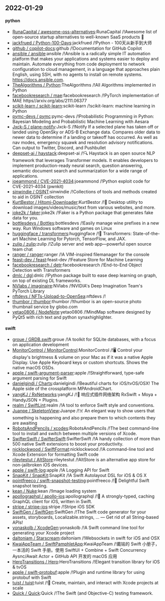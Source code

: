 ## 2022-01-29

#### python
* [RunaCapital / awesome-oss-alternatives](https://github.com/RunaCapital/awesome-oss-alternatives):RunaCapital /!Awesome list of open-source startup alternatives to well-known SaaS products
🚀
* [jackfrued / Python-100-Days](https://github.com/jackfrued/Python-100-Days):jackfrued /!Python - 100天从新手到大师
* [github / copilot-docs](https://github.com/github/copilot-docs):github /!Documentation for GitHub Copilot
* [ansible / ansible](https://github.com/ansible/ansible):ansible /!Ansible is a radically simple IT automation platform that makes your applications and systems easier to deploy and maintain. Automate everything from code deployment to network configuration to cloud management, in a language that approaches plain English, using SSH, with no agents to install on remote systems. https://docs.ansible.com.
* [TheAlgorithms / Python](https://github.com/TheAlgorithms/Python):TheAlgorithms /!All Algorithms implemented in Python
* [facebookresearch / mae](https://github.com/facebookresearch/mae):facebookresearch /!PyTorch implementation of MAE https//arxiv.org/abs/2111.06377
* [scikit-learn / scikit-learn](https://github.com/scikit-learn/scikit-learn):scikit-learn /!scikit-learn: machine learning in Python
* [pymc-devs / pymc](https://github.com/pymc-devs/pymc):pymc-devs /!Probabilistic Programming in Python: Bayesian Modeling and Probabilistic Machine Learning with Aesara
* [Jxck-S / plane-notify](https://github.com/Jxck-S/plane-notify):Jxck-S /!Notify If a selected plane has taken off or landed using OpenSky or ADS-B Exchange data. Compares older data to newer data to determine if a landing or takeoff has occurred. As well as nav modes, emergency squawk and resolution advisory notifications. Can output to Twitter, Discord, and Pushbullet
* [deepset-ai / haystack](https://github.com/deepset-ai/haystack):deepset-ai /!🔍
Haystack is an open source NLP framework that leverages Transformer models. It enables developers to implement production-ready neural search, question answering, semantic document search and summarization for a wide range of applications.
* [joeammond / CVE-2021-4034](https://github.com/joeammond/CVE-2021-4034):joeammond /!Python exploit code for CVE-2021-4034 (pwnkit)
* [sinwindie / OSINT](https://github.com/sinwindie/OSINT):sinwindie /!Collections of tools and methods created to aid in OSINT collection
* [KurtBestor / Hitomi-Downloader](https://github.com/KurtBestor/Hitomi-Downloader):KurtBestor /!🍰
Desktop utility to download images/videos/music/text from various websites, and more.
* [joke2k / faker](https://github.com/joke2k/faker):joke2k /!Faker is a Python package that generates fake data for you.
* [bottlesdevs / Bottles](https://github.com/bottlesdevs/Bottles):bottlesdevs /!Easily manage wine prefixes in a new way. Run Windows software and games on Linux
* [huggingface / transformers](https://github.com/huggingface/transformers):huggingface /!🤗
Transformers: State-of-the-art Machine Learning for Pytorch, TensorFlow, and JAX.
* [zulip / zulip](https://github.com/zulip/zulip):zulip /!Zulip server and web app—powerful open source team chat
* [ranger / ranger](https://github.com/ranger/ranger):ranger /!A VIM-inspired filemanager for the console
* [feast-dev / feast](https://github.com/feast-dev/feast):feast-dev /!Feature Store for Machine Learning
* [facebookresearch / detr](https://github.com/facebookresearch/detr):facebookresearch /!End-to-End Object Detection with Transformers
* [dmlc / dgl](https://github.com/dmlc/dgl):dmlc /!Python package built to ease deep learning on graph, on top of existing DL frameworks.
* [NVlabs / imaginaire](https://github.com/NVlabs/imaginaire):NVlabs /!NVIDIA's Deep Imagination Team's PyTorch Library
* [nftdevs / NFTs-Upload-to-OpenSea](https://github.com/nftdevs/NFTs-Upload-to-OpenSea):nftdevs /!
* [thumbor / thumbor](https://github.com/thumbor/thumbor):thumbor /!thumbor is an open-source photo thumbnail service by globo.com
* [yetao0806 / NodeNote](https://github.com/yetao0806/NodeNote):yetao0806 /!MindMap software designed by PyQt5 with rich text and python synaxhighlighter.

#### swift
* [groue / GRDB.swift](https://github.com/groue/GRDB.swift):groue /!A toolkit for SQLite databases, with a focus on application development
* [MonitorControl / MonitorControl](https://github.com/MonitorControl/MonitorControl):MonitorControl /!🖥
Control your display's brightness & volume on your Mac as if it was a native Apple Display. Use Apple Keyboard keys or custom shortcuts. Shows the native macOS OSDs.
* [apple / swift-argument-parser](https://github.com/apple/swift-argument-parser):apple /!Straightforward, type-safe argument parsing for Swift
* [danielgindi / Charts](https://github.com/danielgindi/Charts):danielgindi /!Beautiful charts for iOS/tvOS/OSX! The Apple side of the crossplatform MPAndroidChart.
* [yangKJ / RxNetworks](https://github.com/yangKJ/RxNetworks):yangKJ /!🧚
响应式插件网络架构 RxSwift + Moya + HandyJSON + Plugins.
* [realm / SwiftLint](https://github.com/realm/SwiftLint):realm /!A tool to enforce Swift style and conventions.
* [Juanpe / SkeletonView](https://github.com/Juanpe/SkeletonView):Juanpe /!☠️
An elegant way to show users that something is happening and also prepare them to which contents they are awaiting
* [RobotsAndPencils / xcodes](https://github.com/RobotsAndPencils/xcodes):RobotsAndPencils /!The best command-line tool to install and switch between multiple versions of Xcode.
* [SwifterSwift / SwifterSwift](https://github.com/SwifterSwift/SwifterSwift):SwifterSwift /!A handy collection of more than 500 native Swift extensions to boost your productivity.
* [nicklockwood / SwiftFormat](https://github.com/nicklockwood/SwiftFormat):nicklockwood /!A command-line tool and Xcode Extension for formatting Swift code
* [rileytestut / AltStore](https://github.com/rileytestut/AltStore):rileytestut /!AltStore is an alternative app store for non-jailbroken iOS devices.
* [apple / swift-log](https://github.com/apple/swift-log):apple /!A Logging API for Swift
* [SnapKit / SnapKit](https://github.com/SnapKit/SnapKit):SnapKit /!A Swift Autolayout DSL for iOS & OS X
* [pointfreeco / swift-snapshot-testing](https://github.com/pointfreeco/swift-snapshot-testing):pointfreeco /!📸
Delightful Swift snapshot testing.
* [kean / Nuke](https://github.com/kean/Nuke):kean /!Image loading system
* [apollographql / apollo-ios](https://github.com/apollographql/apollo-ios):apollographql /!📱
A strongly-typed, caching GraphQL client for iOS, written in Swift.
* [stripe / stripe-ios](https://github.com/stripe/stripe-ios):stripe /!Stripe iOS SDK
* [SwiftGen / SwiftGen](https://github.com/SwiftGen/SwiftGen):SwiftGen /!The Swift code generator for your assets, storyboards, Localizable.strings, … — Get rid of all String-based APIs!
* [yonaskolb / XcodeGen](https://github.com/yonaskolb/XcodeGen):yonaskolb /!A Swift command line tool for generating your Xcode project
* [daltoniam / Starscream](https://github.com/daltoniam/Starscream):daltoniam /!Websockets in swift for iOS and OSX
* [KwaiAppTeam / SwiftPamphletApp](https://github.com/KwaiAppTeam/SwiftPamphletApp):KwaiAppTeam /!戴铭的 Swift 小册子，一本活的 Swift 手册。使用 SwiftUI + Combine + Swift Concurrency Aysnc/Await Actor + GitHub API 开发的 macOS 应用
* [HeroTransitions / Hero](https://github.com/HeroTransitions/Hero):HeroTransitions /!Elegant transition library for iOS & tvOS
* [apple / swift-protobuf](https://github.com/apple/swift-protobuf):apple /!Plugin and runtime library for using protobuf with Swift
* [tuist / tuist](https://github.com/tuist/tuist):tuist /!🚀
Create, maintain, and interact with Xcode projects at scale
* [Quick / Quick](https://github.com/Quick/Quick):Quick /!The Swift (and Objective-C) testing framework.
